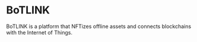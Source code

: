 # BoTLINK
BoTLINK is a platform that NFTizes offline assets and connects blockchains with the Internet of Things.
